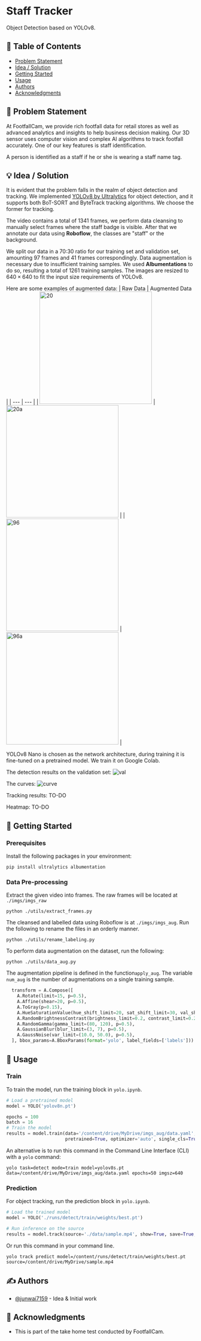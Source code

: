 # Staff Tracker
Object Detection based on YOLOv8.

## 📝 Table of Contents
- [Problem Statement](#problem_statement)
- [Idea / Solution](#idea)
- [Getting Started](#getting_started)
- [Usage](#usage)
- [Authors](#authors)
- [Acknowledgments](#acknowledgments)

## 🧐 Problem Statement <a name = "problem_statement"></a>
At FootfallCam, we provide rich footfall data for retail stores as well as advanced analytics and insights to help business decision making. Our 3D sensor uses computer vision and complex AI algorithms to track footfall accurately. One of our key features is staff identification. 

A person is identified as a staff if he or she is wearing a staff name tag. 

## 💡 Idea / Solution <a name = "idea"></a>
It is evident that the problem falls in the realm of object detection and tracking. We implemented [YOLOv8 by Ultralytics](https://github.com/ultralytics/ultralytics/tree/main) for object detection, and it supports both BoT-SORT and ByteTrack tracking algorithms. We choose the former for tracking. 

The video contains a total of 1341 frames, we perform data cleansing to manually select frames where the staff badge is visible. After that we annotate our data using **Roboflow**, the classes are "staff" or the background. 

We split our data in a 70:30 ratio for our training set and validation set, amounting 97 frames and 41 frames correspondingly. Data augmentation is necessary due to insufficient training samples. We used **Albumentations** to do so, resulting a total of 1261 training samples. The images are resized to $640 \times 640$ to fit the input size requirements of YOLOv8.

Here are some examples of augmented data:
| Raw Data | Augmented Data |
| --- | --- |
| <img src="./imgs/imgs_aug/train/images/0020.jpg" alt="20" height="300"> | <img src="./imgs/imgs_aug/train/images/0020_8.jpg" alt="20a" height="300"> |
| <img src="./imgs/imgs_aug/train/images/0096.jpg" alt="96" height="300"> | <img src="./imgs/imgs_aug/train/images/0096_8.jpg" alt="96a" height="300"> |

YOLOv8 Nano is chosen as the network architecture, during training it is fine-tuned on a pretrained model. We train it on Google Colab.

The detection results on the validation set:
![val](./runs/detect/train/val_batch0_labels.jpg)

The curves:
![curve](./runs/detect/train/results.png)

Tracking results:
TO-DO

Heatmap:
TO-DO

## 🏁 Getting Started <a name = "getting_started"></a>
### Prerequisites
Install the following packages in your environment:
```
pip install ultralytics albumentation
```

### Data Pre-processing
Extract the given video into frames. The raw frames will be located at `./imgs/imgs_raw`
```
python ./utils/extract_frames.py
```

The cleansed and labelled data using Roboflow is at `./imgs/imgs_aug`. Run the following to rename the files in an orderly manner.
```
python ./utils/rename_labeling.py
```

To perform data augmentation on the dataset, run the following:
```
python ./utils/data_aug.py
```

The augmentation pipeline is defined in the function`apply_aug`. The variable `num_aug` is the number of augmentations on a single training sample.
```python
  transform = A.Compose([
    A.Rotate(limit=15, p=0.5),
    A.Affine(shear=20, p=0.5),
    A.ToGray(p=0.15),
    A.HueSaturationValue(hue_shift_limit=20, sat_shift_limit=30, val_shift_limit=20, p=0.5),
    A.RandomBrightnessContrast(brightness_limit=0.2, contrast_limit=0.2, p=0.5),
    A.RandomGamma(gamma_limit=(80, 120), p=0.5),
    A.GaussianBlur(blur_limit=(3, 7), p=0.5),
    A.GaussNoise(var_limit=(10.0, 50.0), p=0.5),
  ], bbox_params=A.BboxParams(format='yolo', label_fields=['labels']))
```


## 🎈 Usage <a name="usage"></a>
### Train
To train the model, run the training block in `yolo.ipynb`. 
```python
# Load a pretrained model
model = YOLO('yolov8n.pt')

epochs = 100
batch = 16
# Train the model
results = model.train(data='/content/drive/MyDrive/imgs_aug/data.yaml', epochs=epochs, batch=batch, imgsz=640,
                      pretrained=True, optimizer='auto', single_cls=True)
```

An alternative is to run this command in the Command Line Interface (CLI) with a `yolo` command:
```
yolo task=detect mode=train model=yolov8s.pt data=/content/drive/MyDrive/imgs_aug/data.yaml epochs=50 imgsz=640
```

### Prediction
For object tracking, run the prediction block in `yolo.ipynb`. 
```python
# Load the trained model
model = YOLO('./runs/detect/train/weights/best.pt')

# Run inference on the source
results = model.track(source='./data/sample.mp4', show=True, save=True, tracker='botsort.yaml')
```

Or run this command in your command line.
```
yolo track predict model=/content/runs/detect/train/weights/best.pt source=/content/drive/MyDrive/sample.mp4
```

## ✍️ Authors <a name = "authors"></a>
- [@junwai7159](https://github.com/junwai7159) - Idea & Initial work


## 🎉 Acknowledgments <a name = "acknowledgments"></a>
- This is part of the take home test conducted by FootfallCam.

